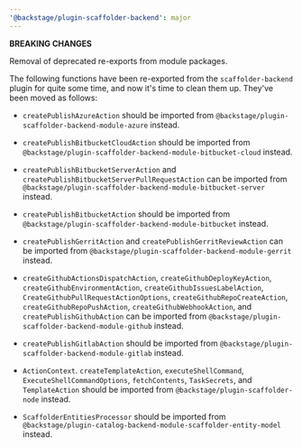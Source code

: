 ```yaml
---
'@backstage/plugin-scaffolder-backend': major
---
```


**BREAKING CHANGES**

Removal of deprecated re-exports from module packages.

The following functions have been re-exported from the `scaffolder-backend` plugin for quite some time, and now it's time to clean them up. They've been moved as follows:

- `createPublishAzureAction` should be imported from `@backstage/plugin-scaffolder-backend-module-azure` instead.

- `createPublishBitbucketCloudAction` should be imported from `@backstage/plugin-scaffolder-backend-module-bitbucket-cloud` instead.

- `createPublishBitbucketServerAction` and `createPublishBitbucketServerPullRequestAction` can be imported from `@backstage/plugin-scaffolder-backend-module-bitbucket-server` instead.

- `createPublishBitbucketAction` should be imported from `@backstage/plugin-scaffolder-backend-module-bitbucket` instead.

- `createPublishGerritAction` and `createPublishGerritReviewAction` can be imported from `@backstage/plugin-scaffolder-backend-module-gerrit` instead.

- `createGithubActionsDispatchAction`, `createGithubDeployKeyAction`, `createGithubEnvironmentAction`, `createGithubIssuesLabelAction`, `CreateGithubPullRequestActionOptions`, `createGithubRepoCreateAction`, `createGithubRepoPushAction`, `createGithubWebhookAction`, and `createPublishGithubAction` can be imported from `@backstage/plugin-scaffolder-backend-module-github` instead.

- `createPublishGitlabAction` should be imported from `@backstage/plugin-scaffolder-backend-module-gitlab` instead.

- `ActionContext`. `createTemplateAction`, `executeShellCommand`, `ExecuteShellCommandOptions`, `fetchContents`, `TaskSecrets`, and `TemplateAction` should be imported from `@backstage/plugin-scaffolder-node` instead.

- `ScaffolderEntitiesProcessor` should be imported from `@backstage/plugin-catalog-backend-module-scaffolder-entity-model` instead.
